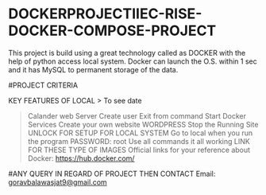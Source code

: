 # DOCKERPROJECTIIEC-RISE-DOCKER-COMPOSE-PROJECT
This project is build using a great technology called as DOCKER with the help of python access local system. Docker can launch the O.S. within 1 sec and it has MySQL to permanent storage of the data.

#PROJECT CRITERIA

KEY FEATURES OF LOCAL >
To see date 
> Calander 
> web Server 
> Create user 
> Exit from command 
> Start Docker Services 
> Create your own website WORDPRESS 
> Stop the Running Site UNLOCK FOR SETUP FOR LOCAL SYSTEM 
> Go to local when you run the program 
> PASSWORD: root 
> Use all commands it all working LINK FOR THESE TYPE OF IMAGES Official links for your reference about Docker: https://hub.docker.com/

#ANY QUERY IN REGARD OF PROJECT THEN CONTACT Email: goravbalawasjat9@gmail.com
